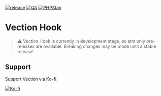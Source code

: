 [![release](https://img.shields.io/github/v/release/Vection-Framework/Vection?include_prereleases&style=for-the-badge)](https://img.shields.io/github/v/release/Vection-Framework/Vection?include_prereleases)
[![QA](https://img.shields.io/github/workflow/status/Vection-Framework/Vection/QA?label=QA&style=for-the-badge)](https://github.com/Vection-Framework/Vection/actions)
[![PHPStan](https://img.shields.io/badge/PHPStan-level%206-blueviolet.svg?style=for-the-badge)](https://phpstan.org)

# Vection Hook

> :warning: Vection Hook is currently in development stage, so atm only pre-releases are available. Breaking changes may be made until a
stable release!

## Support

Support Vection via Ko-fi:

[![Ko-fi](https://cdn.ko-fi.com/cdn/kofi3.png)](https://ko-fi.com/vection)
